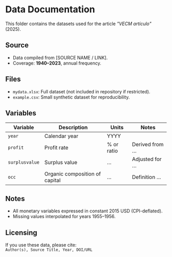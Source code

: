 # Data Documentation

This folder contains the datasets used for the article *"VECM artículo"* (2025).

## Source
- Data compiled from [SOURCE NAME / LINK].
- Coverage: **1940–2023**, annual frequency.

## Files
- `mydata.xlsx`: Full dataset (not included in repository if restricted).
- `example.csv`: Small synthetic dataset for reproducibility.

## Variables

| Variable       | Description                                | Units      | Notes                       |
|----------------|--------------------------------------------|------------|-----------------------------|
| `year`         | Calendar year                              | YYYY       |                             |
| `profit`       | Profit rate                                | % or ratio | Derived from …              |
| `surplusvalue` | Surplus value                              | …          | Adjusted for …              |
| `occ`          | Organic composition of capital             | …          | Definition …                |

## Notes
- All monetary variables expressed in constant 2015 USD (CPI-deflated).
- Missing values interpolated for years 1955–1956.

## Licensing
If you use these data, please cite:  
`Author(s), Source Title, Year, DOI/URL`